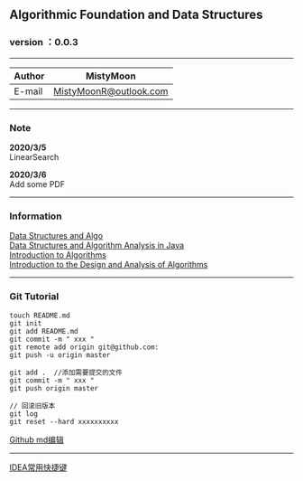 ##  Algorithmic Foundation and Data Structures

### version ：0.0.3

-----------------------
|Author|MistyMoon|
|---|---
|E-mail|MistyMoonR@outlook.com

-----------------------
### Note

**2020/3/5**   
LinearSearch

**2020/3/6**   
Add some PDF


-----------------------
### Information

[Data Structures and Algo](/Information/Data%20Structures%20and%20Algo.pdf)     
[Data Structures and Algorithm Analysis in Java](/Information/Data%20Structures%20and%20Algorithm%20Analysis%20in%20Java.pdf)       
[Introduction to Algorithms](/Information/Introduction%20to%20Algorithms%20.pdf)        
[Introduction to the Design and Analysis of Algorithms](/Information/Introduction%20to%20the%20Design%20and%20Analysis%20of%20Algorithms%203rd%20Edition.pdf)  

-----------------------

### Git Tutorial
```
touch README.md  
git init  
git add README.md  
git commit -m " xxx "  
git remote add origin git@github.com:
git push -u origin master  
 
git add .  //添加需要提交的文件  
git commit -m " xxx "  
git push origin master  

// 回滚旧版本
git log  
git reset --hard xxxxxxxxxx  

```
[Github md编辑](https://github.com/guodongxiaren/README)

-----------------------

[IDEA常用快捷键](https://www.jianshu.com/p/04f9a8076198?utm_source=qq&utm_medium=social&utm_oi=866238507545427968)